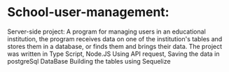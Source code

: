 # School-user-management:
Server-side project: A program for managing users in an educational institution,
the program receives data on one of the institution's tables and stores them in a database, or finds them and brings their data.
The project was written in Type Script, Node.JS
Using API request,
Saving the data in postgreSql DataBase
Building the tables using Sequelize
